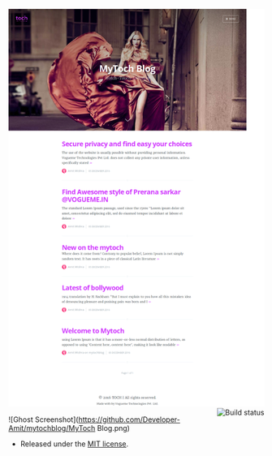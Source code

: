 <a href="https://github.com/Developer-Amit/mytochblog"><img src="/MyToch Blog.png" alt="Ghost" /></a>
<a href=""><img align="right" src="" alt="Build status" /></a>

![Ghost Screenshot](https://github.com/Developer-Amit/mytochblog/MyToch Blog.png)

- Released under the [MIT license](LICENSE).
